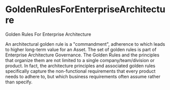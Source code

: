 # GoldenRulesForEnterpriseArchitecture
Golden Rules For Enterprise Architecture

An architectural golden rule is a "commandment", adherence to which leads to higher long-term value for an Asset. The set of golden rules is part of Enterprise Architecture Governance. The Golden Rules and the principles that organize them are not limited to a single company/team/division or product. In fact, the architecture principles and associated golden rules specifically capture the non-functional requirements that every product needs to adhere to, but which business requirements often assume rather than specify.
